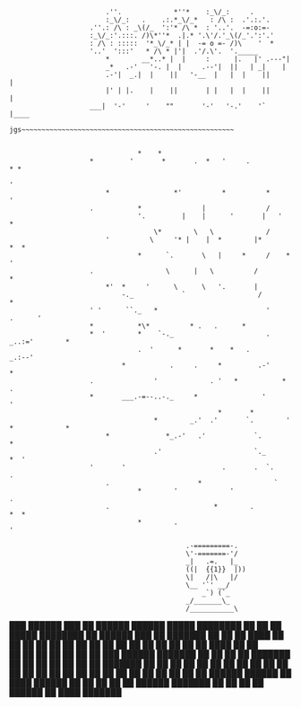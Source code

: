                             .''.             *''*    :_\/_:     . 
                            :_\/_:   .    .:.*_\/_*   : /\ :  .'.:.'.
                        .''.: /\ : _\(/_  ':'* /\ *  : '..'.  -=:o:=-
                        :_\/_:'.:::. /)\*''*  .|.* '.\'/.'_\(/_'.':'.'
                        : /\ : :::::  '*_\/_* | |  -= o =- /)\    '  *
                        '..'  ':::'   * /\ * |'|  .'/.\'.  '._____
                            *        __*..* |  |     :      |.   |' .---"|
                            _*   .-'   '-. |  |     .--'|  ||   | _|    |
                            .-'|  _.|  |    ||   '-__  |   |  |    ||      |
                            |' | |.    |    ||       | |   |  |    ||      |
                        ___|  '-'     '    ""       '-'   '-.'    '`      |____
                        jgs~~~~~~~~~~~~~~~~~~~~~~~~~~~~~~~~~~~~~~~~~~~~~~~~~~~~~


                                    *    *
                        *         '       *       .  *   '     .           * *
                                                                                    '
                            *                *'          *          *        '
                        .           *               |               /
                                    '.         |    |      '       |   '     *
                                        \*        \   \             /
                            '          \     '* |    |  *        |*                *  *
                                    *      `.       \   |     *     /    *      '
                        .                  \      |   \          /               *
                            *'  *     '      \      \   '.       |
                                -._            `                  /         *
                        ' '      ``._   *                           '          .      '
                        *           *\*          * .   .      *
                        *  '        *    `-._                       .         _..:='        *
                                    .  '      *       *    *   .       _.:--'
                                *           .     .     *         .-'         *
                        .               '             . '   *           *         .
                        *       ___.-=--..-._     *                '               '
                                                        *       *
                                        *        _.'  .'       `.        '  *             *
                            *              *_.-'   .'            `.               *
                                        .'                       `._             *  '
                        '       '                        .       .  `.     .
                            .                      *                  `
                                    *        '             '                          .
                            .                          *        .           *  *
                                    *        .                                    '

                                                .-=========-.
                                                \'-=======-'/
                                                _|   .=.   |_
                                                ((|  {{1}}  |))
                                                \|   /|\   |/
                                                \__ '`' __/
                                                    _`) (`_
                                                _/_______\_
                                                /___________\

███  ██████  ███    ██  ██████  ██████   █████  ████████ ██    ██ ██       █████  ████████ ██  ██████  ███    ██ ███████ 
██      ██    ██ ████   ██ ██       ██   ██ ██   ██    ██    ██    ██ ██      ██   ██    ██    ██ ██    ██ ████   ██ ██      
██      ██    ██ ██ ██  ██ ██   ███ ██████  ███████    ██    ██    ██ ██      ███████    ██    ██ ██    ██ ██ ██  ██ ███████ 
██      ██    ██ ██  ██ ██ ██    ██ ██   ██ ██   ██    ██    ██    ██ ██      ██   ██    ██    ██ ██    ██ ██  ██ ██      ██ 
 ██████  ██████  ██   ████  ██████  ██   ██ ██   ██    ██     ██████  ███████ ██   ██    ██    ██  ██████  ██   ████ ███████ 
                                                                                                                             